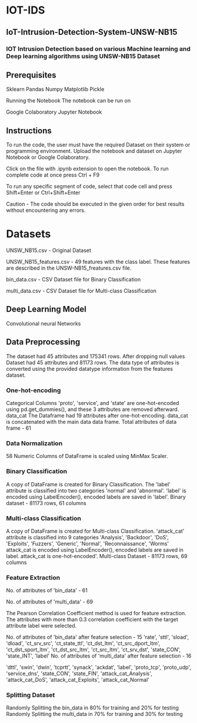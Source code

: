 # IOT-IDS

## IoT-Intrusion-Detection-System-UNSW-NB15
### IOT Intrusion Detection based on various Machine learning and Deep learning algorithms using UNSW-NB15 Dataset


## Prerequisites
Sklearn
Pandas
Numpy
Matplotlib
Pickle

Running the Notebook
The notebook can be run on

Google Colaboratory
Jupyter Notebook

## Instructions
To run the code, the user must have the required Dataset on their system or programming environment.
Upload the notebook and dataset on Jupyter Notebook or Google Colaboratory.

Click on the file with .ipynb extension to open the notebook. To run complete code at once press Ctrl + F9

To run any specific segment of code, select that code cell and press Shift+Enter or Ctrl+Shift+Enter

Caution - The code should be executed in the given order for best results without encountering any errors.

# Datasets
UNSW_NB15.csv - Original Dataset

UNSW_NB15_features.csv - 49 features with the class label. These features are described in the UNSW-NB15_freatures.csv file.

bin_data.csv - CSV Dataset file for Binary Classification

multi_data.csv - CSV Dataset file for Multi-class Classification


## Deep Learning Model
Convolutional neural Networks 

## Data Preprocessing
The dataset had 45 attributes and 175341 rows.
After dropping null values Dataset had 45 attributes and 81173 rows.
The data type of attributes is converted using the provided datatype information from the features dataset.

### One-hot-encoding
Categorical Columns 'proto', 'service', and 'state' are one-hot-encoded using pd.get_dummies(), and these 3 attributes are removed afterward.
data_cat The Dataframe had 19 attributes after one-hot-encoding.
data_cat is concatenated with the main data data frame.
Total attributes of data frame - 61

### Data Normalization
58 Numeric Columns of DataFrame is scaled using MinMax Scaler.

### Binary Classification

A copy of DataFrame is created for Binary Classification.
The 'label' attribute is classified into two categories 'normal' and 'abnormal'.
'label' is encoded using LabelEncoder(), encoded labels are saved in 'label'.
Binary dataset - 81173 rows, 61 columns

### Multi-class Classification
A copy of DataFrame is created for Multi-class Classification.
'attack_cat' attribute is classified into 9 categories 'Analysis', 'Backdoor', 'DoS', 'Exploits', 'Fuzzers', 'Generic', 'Normal', 'Reconnaissance', 'Worms'
attack_cat is encoded using LabelEncoder(), encoded labels are saved in label.
attack_cat is one-hot-encoded'.
Multi-class Dataset - 81173 rows, 69 columns

### Feature Extraction
No. of attributes of 'bin_data' - 61

No. of attributes of 'multi_data' - 69

The Pearson Correlation Coefficient method is used for feature extraction.
The attributes with more than 0.3 correlation coefficient with the target attribute label were selected.

No. of attributes of 'bin_data' after feature selection - 15
'rate', 'sttl', 'sload', 'dload', 'ct_srv_src', 'ct_state_ttl', 'ct_dst_ltm', 'ct_src_dport_ltm', 'ct_dst_sport_ltm', 'ct_dst_src_ltm', 'ct_src_ltm', 'ct_srv_dst', 'state_CON', 'state_INT', 'label'
No. of attributes of 'multi_data' after feature selection - 16

'dttl', 'swin', 'dwin', 'tcprtt', 'synack', 'ackdat', 'label', 'proto_tcp', 'proto_udp', 'service_dns', 'state_CON', 'state_FIN', 'attack_cat_Analysis', 'attack_cat_DoS', 'attack_cat_Exploits', 'attack_cat_Normal'

### Splitting Dataset
Randomly Splitting the bin_data in 80% for training and 20% for testing
Randomly Splitting the multi_data in 70% for training and 30% for testing
